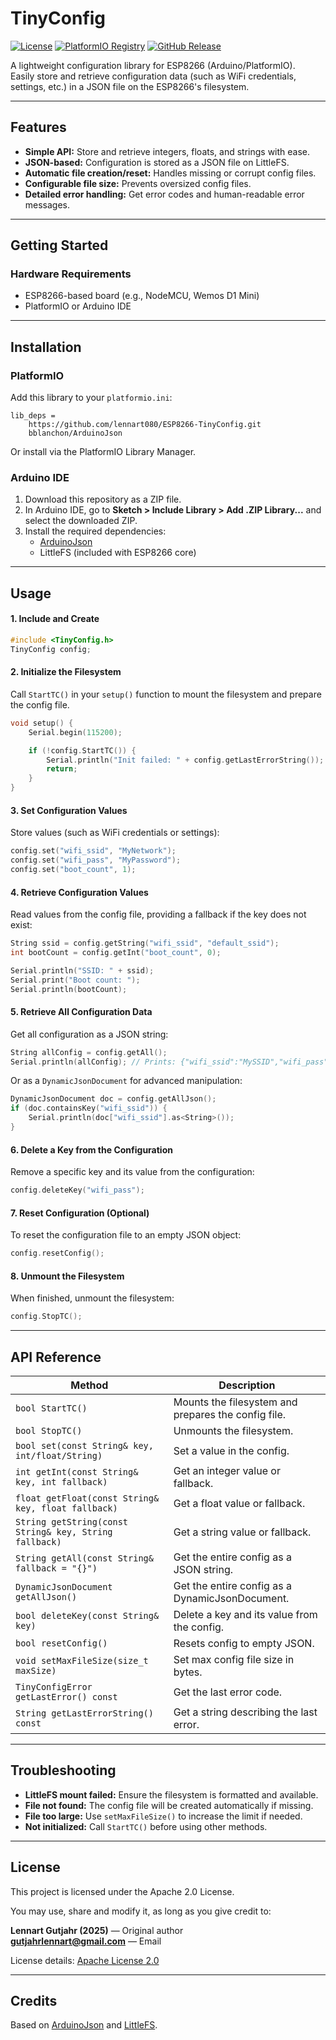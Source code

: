 # TinyConfig
[![License](https://img.shields.io/github/license/lennart080/ESP8266-TinyConfig?color=blue)](https://github.com/lennart080/ESP8266-TinyConfig/blob/main/LICENSE)
[![PlatformIO Registry](https://badgen.net/badge/PlatformIO/Available/green?icon=platformio)](https://registry.platformio.org/libraries/lennart080/ESP8266-TinyConfig)
[![GitHub Release](https://img.shields.io/github/v/release/lennart080/ESP8266-TinyConfig)](https://github.com/lennart080/ESP8266-TinyConfig/releases)

A lightweight configuration library for ESP8266 (Arduino/PlatformIO).  
Easily store and retrieve configuration data (such as WiFi credentials, settings, etc.) in a JSON file on the ESP8266's filesystem.

---

## Features

- **Simple API:** Store and retrieve integers, floats, and strings with ease.
- **JSON-based:** Configuration is stored as a JSON file on LittleFS.
- **Automatic file creation/reset:** Handles missing or corrupt config files.
- **Configurable file size:** Prevents oversized config files.
- **Detailed error handling:** Get error codes and human-readable error messages.

---

## Getting Started

### Hardware Requirements

- ESP8266-based board (e.g., NodeMCU, Wemos D1 Mini)
- PlatformIO or Arduino IDE

---

## Installation

### PlatformIO

Add this library to your `platformio.ini`:
```
lib_deps =
    https://github.com/lennart080/ESP8266-TinyConfig.git
    bblanchon/ArduinoJson
```

Or install via the PlatformIO Library Manager.

### Arduino IDE

1. Download this repository as a ZIP file.
2. In Arduino IDE, go to **Sketch > Include Library > Add .ZIP Library...** and select the downloaded ZIP.
3. Install the required dependencies:
    - [ArduinoJson](https://arduinojson.org/)
    - LittleFS (included with ESP8266 core)

---

## Usage

#### 1. Include and Create

```cpp
#include <TinyConfig.h>
TinyConfig config;
```

#### 2. Initialize the Filesystem

Call `StartTC()` in your `setup()` function to mount the filesystem and prepare the config file.

```cpp
void setup() {
    Serial.begin(115200);

    if (!config.StartTC()) {
        Serial.println("Init failed: " + config.getLastErrorString());
        return;
    }
}
```

#### 3. Set Configuration Values

Store values (such as WiFi credentials or settings):

```cpp
config.set("wifi_ssid", "MyNetwork");
config.set("wifi_pass", "MyPassword");
config.set("boot_count", 1);
```

#### 4. Retrieve Configuration Values

Read values from the config file, providing a fallback if the key does not exist:

```cpp
String ssid = config.getString("wifi_ssid", "default_ssid");
int bootCount = config.getInt("boot_count", 0);

Serial.println("SSID: " + ssid);
Serial.print("Boot count: ");
Serial.println(bootCount);
```

#### 5. Retrieve All Configuration Data

Get all configuration as a JSON string:

```cpp
String allConfig = config.getAll();
Serial.println(allConfig); // Prints: {"wifi_ssid":"MySSID","wifi_pass":"MyPass",...}
```

Or as a `DynamicJsonDocument` for advanced manipulation:

```cpp
DynamicJsonDocument doc = config.getAllJson();
if (doc.containsKey("wifi_ssid")) {
    Serial.println(doc["wifi_ssid"].as<String>());
}
```

#### 6. Delete a Key from the Configuration

Remove a specific key and its value from the configuration:

```cpp
config.deleteKey("wifi_pass");
```

#### 7. Reset Configuration (Optional)

To reset the configuration file to an empty JSON object:

```cpp
config.resetConfig();
```

#### 8. Unmount the Filesystem

When finished, unmount the filesystem:

```cpp
config.StopTC();
```

---

## API Reference

| Method                                             | Description                                      |
|----------------------------------------------------|--------------------------------------------------|
| `bool StartTC()`                                   | Mounts the filesystem and prepares the config file. |
| `bool StopTC()`                                    | Unmounts the filesystem.                         |
| `bool set(const String& key, int/float/String)`    | Set a value in the config.                       |
| `int getInt(const String& key, int fallback)`      | Get an integer value or fallback.                |
| `float getFloat(const String& key, float fallback)`| Get a float value or fallback.                   |
| `String getString(const String& key, String fallback)` | Get a string value or fallback.              |
| `String getAll(const String& fallback = "{}")`     | Get the entire config as a JSON string.          |
| `DynamicJsonDocument getAllJson()`                 | Get the entire config as a DynamicJsonDocument.  |
| `bool deleteKey(const String& key)`                | Delete a key and its value from the config.      |
| `bool resetConfig()`                               | Resets config to empty JSON.                     |
| `void setMaxFileSize(size_t maxSize)`              | Set max config file size in bytes.               |
| `TinyConfigError getLastError() const`             | Get the last error code.                         |
| `String getLastErrorString() const`                | Get a string describing the last error.          |

---

## Troubleshooting

- **LittleFS mount failed:** Ensure the filesystem is formatted and available.
- **File not found:** The config file will be created automatically if missing.
- **File too large:** Use `setMaxFileSize()` to increase the limit if needed.
- **Not initialized:** Call `StartTC()` before using other methods.

---

## License

This project is licensed under the Apache 2.0 License.

You may use, share and modify it, as long as you give credit to:

**Lennart Gutjahr (2025)** — Original author  
**gutjahrlennart@gmail.com** — Email

License details: [Apache License 2.0](https://www.apache.org/licenses/LICENSE-2.0)

---

## Credits

Based on [ArduinoJson](https://arduinojson.org/) and [LittleFS](https://github.com/earlephilhower/arduino-esp8266littlefs).